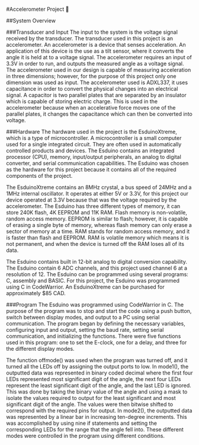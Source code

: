 #Accelerometer Project 📐

##System Overview

###Transducer and Input
The input to the system is the voltage signal received by the transducer. The transducer used in this project is an accelerometer. An accelerometer is a device that senses acceleration. An application of this device is the use as a tilt sensor, where it converts the angle it is held at to a voltage signal. The accelerometer requires an input of 3.3V in order to run, and outputs the measured angle as a voltage signal. The accelerometer used in our design is capable of measuring acceleration in three dimensions; however, for the purpose of this project only one dimension was used as input. The accelerometer used is ADXL337, it uses capacitance in order to convert the physical changes into an electrical signal. A capacitor is two parallel plates that are separated by an insulator which is capable of storing electric charge. This is used in the accelerometer because when an accelerative force moves one of the parallel plates, it changes the capacitance which can then be converted into voltage.

###Hardware
The hardware used in the project is the EsduinoXtreme, which is a type of microcontroller. A microcontroller is a small computer used for a single integrated circuit. They are often used in automatically controlled products and devices. The Esduino contains an integrated processor (CPU), memory, input/output peripherals, an analog to digital converter, and serial communication capabilities. The Esduino was chosen as the hardware for this project because it contains all of the required components of the project.

The EsduinoXtreme contains an 8MHz crystal, a bus speed of 24MHz and a 1MHz internal oscillator. It operates at either 5V or 3.3V, for this project our device operated at 3.3V because that was the voltage required by the accelerometer. The Esduino has three different types of memory, it can store 240K flash, 4K EEPROM and 11K RAM. Flash memory is non-volatile, random access memory. EEPROM is similar to flash; however, it is capable of erasing a single byte of memory, whereas flash memory can only erase a sector of memory at a time. RAM stands for random access memory, and it is faster than flash and EEPROM. RAM is volatile memory which means it is not permanent, and when the device is turned off the RAM loses all of its data.

The Esduino contains built in 12-bit analog to digital conversion capability. The Esduino contain 6 ADC channels, and this project used channel 6 at a resolution of 12. The Esduino can be programmed using several programs: C, assembly and BASIC. For this project, the Esduino was programmed using C in CodeWarrior. An EsduinoXtreme can be purchased for approximately $85 CAD.

###Program
The Esduino was programmed using CodeWarrior in C. The purpose of the program was to stop and start the code using a push button, switch between display modes, and output to a PC using serial communication. The program began by defining the necessary variables, configuring input and output, setting the baud rate, setting serial communication, and initializing the functions. There were five functions used in this program: one to set the E-clock, one for a delay, and three for the different display modes.

The function offmode() was used when the program was turned off, and it turned all the LEDs off by assigning the output ports to low. In mode1(), the outputted data was represented in binary coded decimal where the first four LEDs represented most significant digit of the angle, the next four LEDs represent the least significant digit of the angle, and the last LED is ignored. This was done by taking the binary value of the angle and using a mask to isolate the values required to output for the least significant and most significant digit of the angle. The values were then bitwise shifted to correspond with the required pins for output. In mode2(), the outputted data was represented by a linear bar in increasing ten-degree increments. This was accomplished by using nine if statements and setting the corresponding LEDs for the range that the angle fell into. These different modes were controlled in the program using different conditions.

